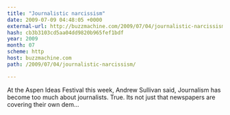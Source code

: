 ```yaml
---
title: "Journalistic narcissism"
date: 2009-07-09 04:48:05 +0000
external-url: http://buzzmachine.com/2009/07/04/journalistic-narcissism/
hash: cb3b3103cd5aa04dd9820b965fef1bdf
year: 2009
month: 07
scheme: http
host: buzzmachine.com
path: /2009/07/04/journalistic-narcissism/

---
```


At the Aspen Ideas Festival this week, Andrew Sullivan said, Journalism has become too much about journalists. True. Its not just that newspapers are covering their own dem...

